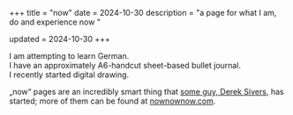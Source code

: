 +++
title = "now"
date = 2024-10-30
description = "a page for what I am, do and experience now "

updated = 2024-10-30
+++

I am attempting to learn German. \
I have an approximately A6-handcut sheet-based bullet journal. \
I recently started digital drawing.


„now“ pages are an incredibly smart thing that [some guy, Derek Sivers,](https://sive.rs) has started; more of them can be found at [nownownow.com](https://nownownow.com).